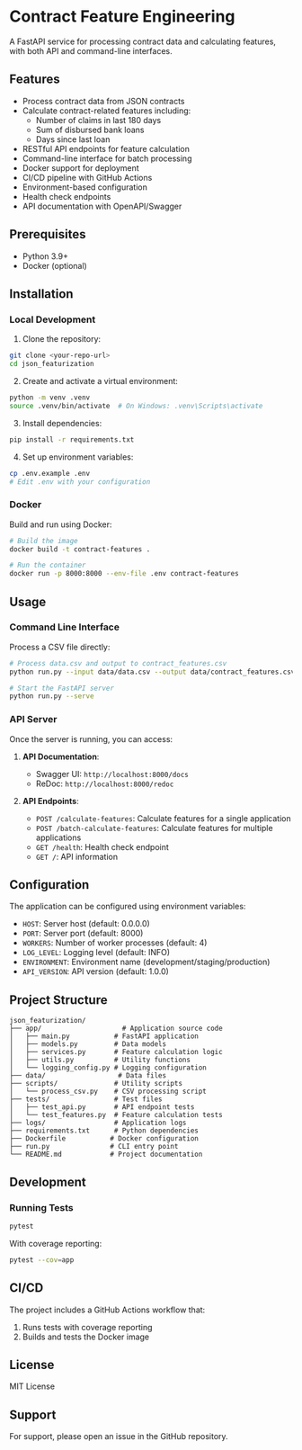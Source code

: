 # Contract Feature Engineering

A FastAPI service for processing contract data and calculating features, with both API and command-line interfaces.

## Features

- Process contract data from JSON contracts
- Calculate contract-related features including:
  - Number of claims in last 180 days
  - Sum of disbursed bank loans
  - Days since last loan
- RESTful API endpoints for feature calculation
- Command-line interface for batch processing
- Docker support for deployment
- CI/CD pipeline with GitHub Actions
- Environment-based configuration
- Health check endpoints
- API documentation with OpenAPI/Swagger

## Prerequisites

- Python 3.9+
- Docker (optional)

## Installation

### Local Development

1. Clone the repository:
```bash
git clone <your-repo-url>
cd json_featurization
```

2. Create and activate a virtual environment:
```bash
python -m venv .venv
source .venv/bin/activate  # On Windows: .venv\Scripts\activate
```

3. Install dependencies:
```bash
pip install -r requirements.txt
```

4. Set up environment variables:
```bash
cp .env.example .env
# Edit .env with your configuration
```

### Docker

Build and run using Docker:

```bash
# Build the image
docker build -t contract-features .

# Run the container
docker run -p 8000:8000 --env-file .env contract-features
```

## Usage

### Command Line Interface

Process a CSV file directly:

```bash
# Process data.csv and output to contract_features.csv
python run.py --input data/data.csv --output data/contract_features.csv

# Start the FastAPI server
python run.py --serve
```

### API Server

Once the server is running, you can access:

1. **API Documentation**:
   - Swagger UI: `http://localhost:8000/docs`
   - ReDoc: `http://localhost:8000/redoc`

2. **API Endpoints**:
   - `POST /calculate-features`: Calculate features for a single application
   - `POST /batch-calculate-features`: Calculate features for multiple applications
   - `GET /health`: Health check endpoint
   - `GET /`: API information

## Configuration

The application can be configured using environment variables:

- `HOST`: Server host (default: 0.0.0.0)
- `PORT`: Server port (default: 8000)
- `WORKERS`: Number of worker processes (default: 4)
- `LOG_LEVEL`: Logging level (default: INFO)
- `ENVIRONMENT`: Environment name (development/staging/production)
- `API_VERSION`: API version (default: 1.0.0)

## Project Structure

```
json_featurization/
├── app/                    # Application source code
│   ├── main.py           # FastAPI application
│   ├── models.py         # Data models
│   ├── services.py       # Feature calculation logic
│   ├── utils.py          # Utility functions
│   └── logging_config.py # Logging configuration
├── data/                  # Data files
├── scripts/              # Utility scripts
│   └── process_csv.py    # CSV processing script
├── tests/                # Test files
│   ├── test_api.py       # API endpoint tests
│   └── test_features.py  # Feature calculation tests
├── logs/                 # Application logs
├── requirements.txt      # Python dependencies
├── Dockerfile           # Docker configuration
├── run.py               # CLI entry point
└── README.md            # Project documentation
```

## Development

### Running Tests

```bash
pytest
```

With coverage reporting:

```bash
pytest --cov=app
```

## CI/CD

The project includes a GitHub Actions workflow that:
1. Runs tests with coverage reporting
2. Builds and tests the Docker image

## License

MIT License

## Support

For support, please open an issue in the GitHub repository. 